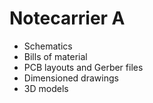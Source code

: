 # Notecarrier A

  - Schematics
  - Bills of material
  - PCB layouts and Gerber files
  - Dimensioned drawings
  - 3D models